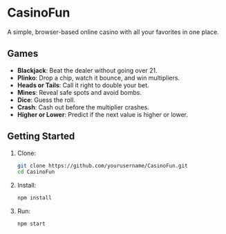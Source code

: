 # CasinoFun

A simple, browser-based online casino with all your favorites in one place.

## Games

* **Blackjack**: Beat the dealer without going over 21.
* **Plinko**: Drop a chip, watch it bounce, and win multipliers.
* **Heads or Tails**: Call it right to double your bet.
* **Mines**: Reveal safe spots and avoid bombs.
* **Dice**: Guess the roll.
* **Crash**: Cash out before the multiplier crashes.
* **Higher or Lower**: Predict if the next value is higher or lower.

## Getting Started

1. Clone:

   ```bash
   git clone https://github.com/yourusername/CasinoFun.git
   cd CasinoFun
   ```
2. Install:

   ```bash
   npm install
   ```
3. Run:

   ```bash
   npm start
   ```

